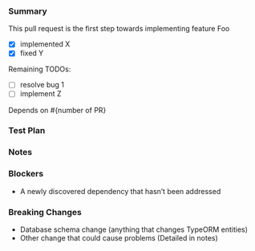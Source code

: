 ### Summary <!-- Required -->

<!-- Provide a general summary of your changes in the Title above -->
<!-- Itemize bug fixes, new features, and other changes -->
<!-- Feel free to break this into sub-sections, i.e. features, fixes, etc. -->
<!-- Some examples are shown below. -->

This pull request is the first step towards implementing feature Foo

- [x] implemented X
- [x] fixed Y

<!--- Itemize any relevant remaining TODOs (especially for WIP PRs) here and on Notion -->

Remaining TODOs:

- [ ] resolve bug 1
- [ ] implement Z

<!--- Note dependencies on other PRs if any. -->

Depends on #{number of PR}

### Test Plan <!-- Required -->

<!-- Provide screenshots or point out the additional unit tests -->

### Notes <!-- Optional -->

<!--- List any important or subtle points, future considerations, or other items of note. -->

### Blockers <!-- Optional -->

<!--- Note and itemize any blockers (especially for WIP PRs) here and on Notion -->

- A newly discovered dependency that hasn’t been addressed

### Breaking Changes <!-- Optional -->

<!-- Keep items that apply: -->

- Database schema change (anything that changes TypeORM entities)
- Other change that could cause problems (Detailed in notes)
